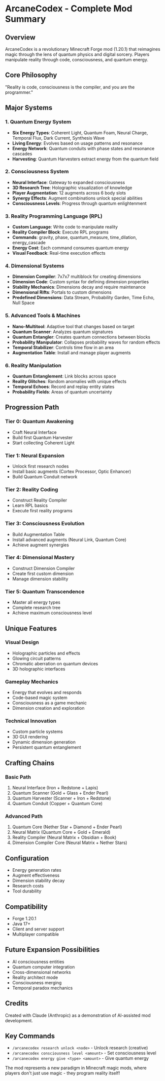 # ArcaneCodex - Complete Mod Summary

## Overview
ArcaneCodex is a revolutionary Minecraft Forge mod (1.20.1) that reimagines magic through the lens of quantum physics and digital sorcery. Players manipulate reality through code, consciousness, and quantum energy.

## Core Philosophy
"Reality is code, consciousness is the compiler, and you are the programmer."

## Major Systems

### 1. Quantum Energy System
- **Six Energy Types**: Coherent Light, Quantum Foam, Neural Charge, Temporal Flux, Dark Current, Synthesis Wave
- **Living Energy**: Evolves based on usage patterns and resonance
- **Energy Network**: Quantum conduits with phase states and resonance cascades
- **Harvesting**: Quantum Harvesters extract energy from the quantum field

### 2. Consciousness System
- **Neural Interface**: Gateway to expanded consciousness
- **3D Research Tree**: Holographic visualization of knowledge
- **Player Augmentation**: 12 augments across 6 body slots
- **Synergy Effects**: Augment combinations unlock special abilities
- **Consciousness Levels**: Progress through quantum enlightenment

### 3. Reality Programming Language (RPL)
- **Custom Language**: Write code to manipulate reality
- **Reality Compiler Block**: Execute RPL programs
- **Commands**: gravity, phase, quantum_measure, time_dilation, energy_cascade
- **Energy Cost**: Each command consumes quantum energy
- **Visual Feedback**: Real-time execution effects

### 4. Dimensional Systems
- **Dimension Compiler**: 7x7x7 multiblock for creating dimensions
- **Dimension Code**: Custom syntax for defining dimension properties
- **Stability Mechanics**: Dimensions decay and require maintenance
- **Dimensional Rifts**: Portals to custom dimensions
- **Predefined Dimensions**: Data Stream, Probability Garden, Time Echo, Null Space

### 5. Advanced Tools & Machines
- **Nano-Multitool**: Adaptive tool that changes based on target
- **Quantum Scanner**: Analyzes quantum signatures
- **Quantum Entangler**: Creates quantum connections between blocks
- **Probability Manipulator**: Collapses probability waves for random effects
- **Temporal Stabilizer**: Controls time flow in an area
- **Augmentation Table**: Install and manage player augments

### 6. Reality Manipulation
- **Quantum Entanglement**: Link blocks across space
- **Reality Glitches**: Random anomalies with unique effects
- **Temporal Echoes**: Record and replay entity states
- **Probability Fields**: Areas of quantum uncertainty

## Progression Path

### Tier 0: Quantum Awakening
- Craft Neural Interface
- Build first Quantum Harvester
- Start collecting Coherent Light

### Tier 1: Neural Expansion
- Unlock first research nodes
- Install basic augments (Cortex Processor, Optic Enhancer)
- Build Quantum Conduit network

### Tier 2: Reality Coding
- Construct Reality Compiler
- Learn RPL basics
- Execute first reality programs

### Tier 3: Consciousness Evolution
- Build Augmentation Table
- Install advanced augments (Neural Link, Quantum Core)
- Achieve augment synergies

### Tier 4: Dimensional Mastery
- Construct Dimension Compiler
- Create first custom dimension
- Manage dimension stability

### Tier 5: Quantum Transcendence
- Master all energy types
- Complete research tree
- Achieve maximum consciousness level

## Unique Features

### Visual Design
- Holographic particles and effects
- Glowing circuit patterns
- Chromatic aberration on quantum devices
- 3D holographic interfaces

### Gameplay Mechanics
- Energy that evolves and responds
- Code-based magic system
- Consciousness as a game mechanic
- Dimension creation and exploration

### Technical Innovation
- Custom particle systems
- 3D GUI rendering
- Dynamic dimension generation
- Persistent quantum entanglement

## Crafting Chains

### Basic Path
1. Neural Interface (Iron + Redstone + Lapis)
2. Quantum Scanner (Gold + Glass + Ender Pearl)
3. Quantum Harvester (Scanner + Iron + Redstone)
4. Quantum Conduit (Copper + Quantum Core)

### Advanced Path
1. Quantum Core (Nether Star + Diamond + Ender Pearl)
2. Neural Matrix (Quantum Core + Gold + Emerald)
3. Reality Compiler (Neural Matrix + Obsidian + Book)
4. Dimension Compiler Core (Neural Matrix + Nether Stars)

## Configuration
- Energy generation rates
- Augment effectiveness
- Dimension stability decay
- Research costs
- Tool durability

## Compatibility
- Forge 1.20.1
- Java 17+
- Client and server support
- Multiplayer compatible

## Future Expansion Possibilities
- AI consciousness entities
- Quantum computer integration
- Cross-dimensional networks
- Reality architect mode
- Consciousness merging
- Temporal paradox mechanics

## Credits
Created with Claude (Anthropic) as a demonstration of AI-assisted mod development.

## Key Commands
- `/arcanecodex research unlock <node>` - Unlock research (creative)
- `/arcanecodex consciousness level <amount>` - Set consciousness level
- `/arcanecodex energy give <type> <amount>` - Give quantum energy

The mod represents a new paradigm in Minecraft magic mods, where players don't just use magic - they program reality itself!